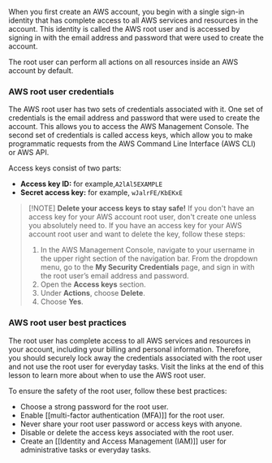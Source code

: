 When you first create an AWS account, you begin with a single sign-in identity that has complete access to all AWS services and resources in the account. This identity is called the AWS root user and is accessed by signing in with the email address and password that were used to create the account.

The root user can perform all actions on all resources inside an AWS account by default.
### AWS root user credentials

The AWS root user has two sets of credentials associated with it. One set of credentials is the email address and password that were used to create the account. This allows you to access the AWS Management Console. The second set of credentials is called access keys, which allow you to make programmatic requests from the AWS Command Line Interface (AWS CLI) or AWS API.  
  
Access keys consist of two parts:

- **Access key ID:** for example,`A2lAl5EXAMPLE`
- **Secret access key:** for example, `wJalrFE/KbEKxE`


> [!NOTE] **Delete your access keys to stay safe!**
> If you don't have an access key for your AWS account root user, don't create one unless you absolutely need to. If you have an access key for your AWS account root user and want to delete the key, follow these steps:
> 
> 1. In the AWS Management Console, navigate to your username in the upper right section of the navigation bar. From the dropdown menu, go to the **My Security Credentials** page, and sign in with the root user’s email address and password.
> 2. Open the **Access keys** section.
> 3. Under **Actions**, choose **Delete**.
> 4. Choose **Yes**.


### AWS root user best practices

The root user has complete access to all AWS services and resources in your account, including your billing and personal information. Therefore, you should securely lock away the credentials associated with the root user and not use the root user for everyday tasks. Visit the links at the end of this lesson to learn more about when to use the AWS root user.

To ensure the safety of the root user, follow these best practices:

- Choose a strong password for the root user.
- Enable [[multi-factor authentication (MFA)]] for the root user.
- Never share your root user password or access keys with anyone.
- Disable or delete the access keys associated with the root user.
- Create an [[Identity and Access Management (IAM)]] user for administrative tasks or everyday tasks.